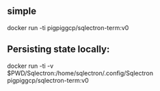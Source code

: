 ## simple
docker run -ti pigpiggcp/sqlectron-term:v0


## Persisting state locally:

docker run -ti -v \
$PWD/Sqlectron:/home/sqlectron/.config/Sqlectron \
pigpiggcp/sqlectron-term:v0
